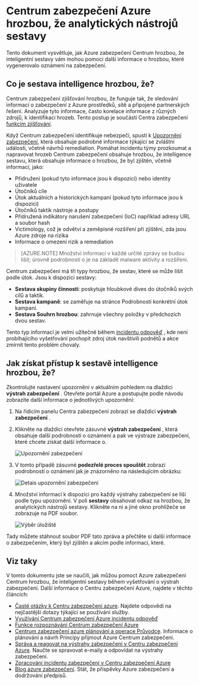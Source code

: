 <properties
   pageTitle="Centrum zabezpečení Azure hrozbou, že Intelligence sestavy | Microsoft Azure"
   description="Tento dokument můžete použít Azure zabezpečení Centrum hrozbou, že inteligentní sestavy průběhu vyšetřování zobrazíte další informace týkající se upozornění zabezpečení."
   services="security-center"
   documentationCenter="na"
   authors="YuriDio"
   manager="swadhwa"
   editor=""/>

<tags
   ms.service="security-center"
   ms.devlang="na"
   ms.topic="hero-article"
   ms.tgt_pltfrm="na"
   ms.workload="na"
   ms.date="10/17/2016"
   ms.author="yurid"/>

# <a name="azure-security-center-threat-intelligence-report"></a>Centrum zabezpečení Azure hrozbou, že analytických nástrojů sestavy
Tento dokument vysvětluje, jak Azure zabezpečení Centrum hrozbou, že inteligentní sestavy vám mohou pomoci další informace o hrozbou, které vygenerovalo oznámení na zabezpečení.

## <a name="what-is-a-threat-intelligence-report"></a>Co je sestava intelligence hrozbou, že?
Centrum zabezpečení zjišťování hrozbou, že funguje tak, že sledování informací o zabezpečení z Azure prostředků, sítě a připojené partnerských řešení. Analyzuje tyto informace, často korelace informace z různých zdrojů, k identifikaci hrozeb. Tento postup je součástí Centra zabezpečení [funkcím zjišťování](security-center-detection-capabilities.md). 

Když Centrum zabezpečení identifikuje nebezpečí, spustí k [Upozornění zabezpečení](security-center-managing-and-responding-alerts.md), která obsahuje podrobné informace týkající se zvláštní události, včetně návrhů remediation. Pomáhat incidentu týmy prozkoumat a napravovat hrozeb Centrum zabezpečení obsahuje hrozbou, že intelligence sestavu, která obsahuje informace o hrozbou, že byl zjištěn, včetně informací, jako: 

- Přidružení (pokud tyto informace jsou k dispozici) nebo identity uživatele
- Útočníků cíle
- Útok aktuálních a historických kampaní (pokud tyto informace jsou k dispozici)
- Útočníků taktik nástroje a postupy
- Přidružená indikátory narušení zabezpečení (IoC) například adresy URL a soubor hash
- Victimology, což je odvětví a zeměpisné rozšíření při zjištění, zda jsou Azure zdroje na rizika
- Informace o omezení rizik a remediation

>[AZURE.NOTE] Množství informací v každé určité zprávy se budou lišit; úrovně podrobností o je na základě malware aktivity a rozšíření.

Centrum zabezpečení má tři typy hrozbou, že sestav, které se může lišit podle útok. Jsou k dispozici sestavy:

- **Sestava skupiny činností**: poskytuje hloubkové dives do útočníků svých cílů a taktik.
- **Sestava kampaně**: se zaměřuje na stránce Podrobnosti konkrétní útok kampaní. 
- **Sestava Souhrn hrozbou**: zahrnuje všechny položky v předchozích dvou sestav.

Tento typ informací je velmi užitečné během [incidentu odpověď](security-center-incident-response.md) , kde není probíhajícího vyšetřování pochopit zdroj útok navštívili podnětů a akce zmírnit tento problém chovaly. 

## <a name="how-to-access-the-threat-intelligence-report"></a>Jak získat přístup k sestavě intelligence hrozbou, že?

Zkontrolujte nastavení upozornění v aktuálním pohledem na dlaždici **výstrah zabezpečení** . Otevřete portál Azure a postupujte podle návodu zobrazíte další informace o jednotlivých upozornění:

1. Na řídicím panelu Centra zabezpečení zobrazí se dlaždici **výstrah zabezpečení** .

2. Klikněte na dlaždici otevřete zásuvné **výstrah zabezpečení** , která obsahuje další podrobnosti o oznámení a pak ve výstraze zabezpečení, které chcete získat další informace o.

    ![Upozornění zabezpečení](./media/security-center-threat-report/security-center-threat-report-fig1.png)

3. V tomto případě zásuvné **podezřelé proces spouštět** zobrazí podrobnosti o oznámení jak je znázorněno na následujícím obrázku:

    ![Detais upozornění zabezpečení](./media/security-center-threat-report/security-center-threat-report-fig2.png)

4.  Množství informací k dispozici pro každý výstrahy zabezpečení se liší podle typu upozornění. V poli **sestavy** obsahovat odkaz na hrozbou, že analytických nástrojů sestavy. Klikněte na ni a jiné okno prohlížeče se zobrazuje na PDF soubor.

    ![Výběr úložiště](./media/security-center-threat-report/security-center-threat-report-fig3.png)

Tady můžete stáhnout soubor PDF tato zpráva a přečtěte si další informace o zabezpečením, který byl zjištěn a akcím podle informací, které.

## <a name="see-also"></a>Viz taky

V tomto dokumentu jste se naučili, jak můžou pomoct Azure zabezpečení Centrum hrozbou, že inteligentní sestavy během vyšetřování o výstrah zabezpečení. Další informace o Centru zabezpečení Azure, najdete v těchto článcích:

- [Časté otázky k Centru zabezpečení azure](security-center-faq.md). Najdete odpovědi na nejčastější dotazy týkající se používání služby.
- [Využívání Centrum zabezpečení Azure incidentu odpověď](security-center-incident-response.md)
- [Funkce rozpoznávání Centrum zabezpečení Azure](security-center-detection-capabilities.md)
- [Centrum zabezpečení azure plánování a operace Průvodce](security-center-planning-and-operations-guide.md). Informace o plánování a návrh Principy přijmout Azure Centrum zabezpečení.
- [Správa a reagovat na výstrahy zabezpečení v Centru zabezpečení Azure](security-center-managing-and-responding-alerts.md). Naučte se spravovat e-maily a odpovídat na výstrahy zabezpečení.
- [Zpracování incidentu zabezpečení v Centru zabezpečení Azure](security-center-incident.md)
- [Blog azure zabezpečení](http://blogs.msdn.com/b/azuresecurity/). Stát, že příspěvky Azure zabezpečení a dodržování předpisů.
